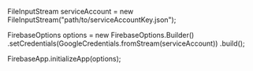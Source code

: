 FileInputStream serviceAccount =
new FileInputStream("path/to/serviceAccountKey.json");

FirebaseOptions options = new FirebaseOptions.Builder()
.setCredentials(GoogleCredentials.fromStream(serviceAccount))
.build();

FirebaseApp.initializeApp(options);

